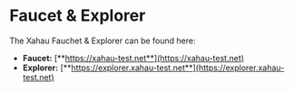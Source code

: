 # Faucet & Explorer

The Xahau Fauchet & Explorer can be found here:

* **Faucet:** [**https://xahau-test.net**](https://xahau-test.net)
* **Explorer:** [**https://explorer.xahau-test.net**](https://explorer.xahau-test.net)
